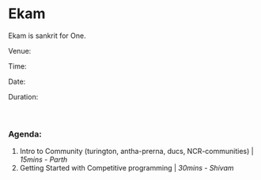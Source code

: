 # Ekam
Ekam is sankrit for One.

Venue:

Time:

Date:

Duration:
<br><br><br>
### Agenda:

1. Intro to Community (turington, antha-prerna, ducs, NCR-communities) | _15mins - Parth_
2. Getting Started with Competitive programming | _30mins - Shivam_
